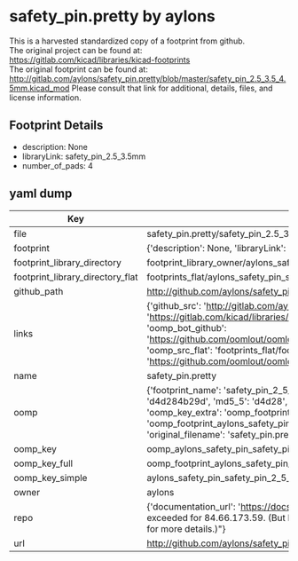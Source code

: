 # safety_pin.pretty by aylons  
This is a harvested standardized copy of a footprint from github.  
The original project can be found at:  
https://gitlab.com/kicad/libraries/kicad-footprints  
The original footprint can be found at:
http://gitlab.com/aylons/safety_pin.pretty/blob/master/safety_pin_2.5_3.5_4.5mm.kicad_mod
Please consult that link for additional, details, files, and license information.  
## Footprint Details
* description: None  
* libraryLink: safety_pin_2.5_3.5mm  
* number_of_pads: 4  
## yaml dump  
| Key | Value |  
| --- | --- |  
| file | safety_pin.pretty/safety_pin_2.5_3.5mm.kicad_mod |  
| footprint | {'description': None, 'libraryLink': 'safety_pin_2.5_3.5mm', 'number_of_pads': 4} |  
| footprint_library_directory | footprint_library_owner/aylons_safety_pin.pretty |  
| footprint_library_directory_flat | footprints_flat/aylons_safety_pin_safety_pin_2_5_3_5mm/working |  
| github_path | http://github.com/aylons/safety_pin.pretty/blob/master/safety_pin_2.5_3.5mm.kicad_mod |  
| links | {'github_src': 'http://gitlab.com/aylons/safety_pin.pretty/blob/master/safety_pin_2.5_3.5_4.5mm.kicad_mod', 'github_src_repo': 'https://gitlab.com/kicad/libraries/kicad-footprints', 'oomp_bot': 'footprints/aylons_safety_pin_safety_pin_2_5_3_5mm/working', 'oomp_bot_github': 'https://github.com/oomlout/oomlout_oomp_footprint_bot/tree/main/footprints/aylons_safety_pin_safety_pin_2_5_3_5mm/working', 'oomp_src_flat': 'footprints_flat/footprints_flat/aylons_safety_pin_safety_pin_2_5_3_5mm/working', 'oomp_src_flat_github': 'https://github.com/oomlout/oomlout_oomp_footprint_src/tree/main/footprints_flat/aylons_safety_pin_safety_pin_2_5_3_5mm/working'} |  
| name | safety_pin.pretty |  
| oomp | {'footprint_name': 'safety_pin_2_5_3_5mm', 'library_name': 'safety_pin', 'md5': 'd4d284b29d11ebc4c1ca4da252a628fa', 'md5_10': 'd4d284b29d', 'md5_5': 'd4d28', 'md5_6': 'd4d284', 'oomp_key': 'oomp_aylons_safety_pin_safety_pin_2_5_3_5mm', 'oomp_key_extra': 'oomp_footprint_aylons_safety_pin_safety_pin_2_5_3_5mm', 'oomp_key_full': 'oomp_footprint_aylons_safety_pin_safety_pin_2_5_3_5mm_d4d284', 'oomp_key_simple': 'aylons_safety_pin_safety_pin_2_5_3_5mm', 'original_filename': 'safety_pin.pretty/safety_pin_2.5_3.5mm.kicad_mod', 'owner_name': 'aylons'} |  
| oomp_key | oomp_aylons_safety_pin_safety_pin_2_5_3_5mm |  
| oomp_key_full | oomp_footprint_aylons_safety_pin_safety_pin_2_5_3_5mm |  
| oomp_key_simple | aylons_safety_pin_safety_pin_2_5_3_5mm |  
| owner | aylons |  
| repo | {'documentation_url': 'https://docs.github.com/rest/overview/resources-in-the-rest-api#rate-limiting', 'message': "API rate limit exceeded for 84.66.173.59. (But here's the good news: Authenticated requests get a higher rate limit. Check out the documentation for more details.)"} |  
| url | http://github.com/aylons/safety_pin.pretty |  

